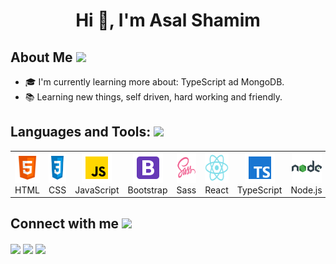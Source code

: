 <h1 align="center">Hi 🙋, I'm Asal Shamim  </h1>

<h2> About Me <img src = "https://media0.giphy.com/media/KDDpcKigbfFpnejZs6/giphy.gif?cid=ecf05e47oy6f4zjs8g1qoiystc56cu7r9tb8a1fe76e05oty&rid=giphy.gif" width = 100px></h2>

- 🎓 I'm currently learning more about: TypeScript ad MongoDB.
- 📚 Learning new things, self driven, hard working and friendly.

<h2> Languages and Tools: <img src = "https://media2.giphy.com/media/QssGEmpkyEOhBCb7e1/giphy.gif?cid=ecf05e47a0n3gi1bfqntqmob8g9aid1oyj2wr3ds3mg700bl&rid=giphy.gif" width = "32px"> </h2>
<p align="left"> 
  
  
<table>
  <tr>
    <td align="center" width="96">
      <a href="#">
        <img src="img/html.png" width="48" height="48" alt="HTML">
      </a>
      <br>HTML
    </td>
    <td align="center" width="96">
      <a href="#">
        <img src="img/css.png" width="48" height="48" alt="CSS" />
      </a>
      <br>CSS
    </td>
    <td align="center" width="96">
      <a href="#">
        <img src="img/javascript.png" width="48" height="48" alt="JavaScript" />
      </a>
      <br>JavaScript
    </td>
    <td align="center" width="96">
      <a href="#">
        <img src="img/bootstrap.png" width="48" height="48" alt="Bootstrap" />
      </a>
      <br>Bootstrap
    </td>
    <td align="center" width="96">
      <a href="#">
        <img src="img/sass.png" width="48" height="48" alt="Sass" />
      </a>
      <br>Sass
    </td>
  <td align="center" width="96">
      <a href="#" >
        <img src="img/react.png" width="48" height="48" alt="React" />
      </a>
      <br>React
    </td>
    <td align="center" width="96">
      <a href="#">
        <img src="img/typescript.png" width="48" height="48" alt="Typescript" />
      </a>
      <br>TypeScript
    </td>
    <td align="center" width="96">
      <a href="#">
        <img src="img/nodejs.png" width="48" height="48" alt="Node.js" />
      </a>
      <br>Node.js
    </td>
    <td align="center" width="96">
      <a href="#">
        <img src="img/nextjs.png" width="48" height="48" alt="Next.js" />
      </a>
      <br>Next.js
    </td>
    <td align="center" width="96">
      <a href="#">
        <img src="img/mongodb" width="48" height="48" alt="MongoDB" />
      </a>
      <br>MongoDB
    </td>

    
     
    
  
   
  </tr>
</table>

 <h2> Connect with me <img src='https://raw.githubusercontent.com/ShahriarShafin/ShahriarShafin/main/Assets/handshake.gif' width="100px"> </h2>
 <a href = 'https://www.linkedin.com/in/asal-s-6a19891b6/'> <img width = '32px' align= 'center' src="https://img.icons8.com/ios-filled/72/linkedin.png"/></a> 
 <a href = 'https://github.com/asalshamim'> <img width = '32px' align= 'center' src="https://img.icons8.com/dusk/2x/github.png"/></a> 
 <a href = 'https://codepen.io/Asalsh'> <img width = '32px' align= 'center' src="https://img.icons8.com/ios-filled/50/000000/codepen.png"/></a>
